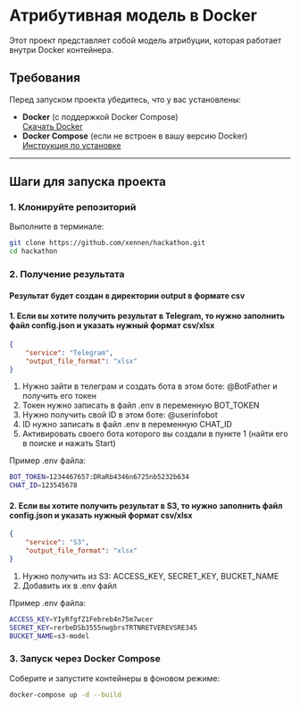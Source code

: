 # Атрибутивная модель в Docker

Этот проект представляет собой модель атрибуции, которая работает внутри Docker контейнера.

## Требования

Перед запуском проекта убедитесь, что у вас установлены:

- **Docker** (с поддержкой Docker Compose)  
  [Скачать Docker](https://www.docker.com/products/docker-desktop)
- **Docker Compose** (если не встроен в вашу версию Docker)  
  [Инструкция по установке](https://docs.docker.com/compose/install/)

---

## Шаги для запуска проекта

### 1. Клонируйте репозиторий

Выполните в терминале:

```bash
git clone https://github.com/xennen/hackathon.git
cd hackathon
```

### 2. Получение результата

#### Результат будет создан в директории output в формате csv

#### 1. Если вы хотите получить результат в Telegram, то нужно заполнить файл config.json и указать нужный формат csv/xlsx

```json
{
    "service": "Telegram",
    "output_file_format": "xlsx"
}

```

1. Нужно зайти в телеграм и создать бота в этом боте: @BotFather и получить его токен
2. Токен нужно записать в файл .env в переменную BOT_TOKEN
3. Нужно получить свой ID в этом боте: @userinfobot
4. ID нужно записать в файл .env в переменную CHAT_ID
5. Активировать своего бота которого вы создали в пункте 1 (найти его в поиске и нажать Start)

Пример .env файла:

```bash
BOT_TOKEN=1234467657:DRaRb4346n6725nb5232b634
CHAT_ID=123545678
```

#### 2. Если вы хотите получить результат в S3, то нужно заполнить файл config.json и указать нужный формат csv/xlsx

```json
{
    "service": "S3",
    "output_file_format": "xlsx"
}

```

1. Нужно получить из S3: ACCESS_KEY, SECRET_KEY, BUCKET_NAME
2. Добавить их в .env файл

Пример .env файла:

```bash
ACCESS_KEY=YIyRfgfZ1Febreb4n75m7wcer
SECRET_KEY=rerbeDSb3555nwgbrsTRTNRETVEREVSRE345
BUCKET_NAME=s3-model
```

### 3. Запуск через Docker Compose

Соберите и запустите контейнеры в фоновом режиме:

```bash
docker-compose up -d --build
```



